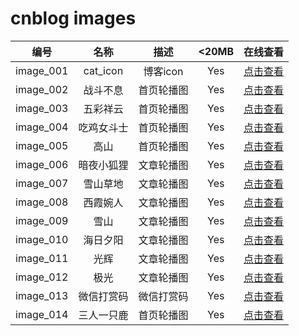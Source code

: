 # cnblog  images

|编号|名称|描述|<20MB|在线查看|
|:----:|:----:|:----:|:----:|:----:|
|image_001| cat_icon |博客icon|Yes|[点击查看](https://cdn.jsdelivr.net/gh/SillyCuckoo/CDN@master/cnblog/images/image_001.webp)|
|image_002| 战斗不息 |首页轮播图|Yes|[点击查看](https://cdn.jsdelivr.net/gh/SillyCuckoo/CDN@master/cnblog/images/image_002.jpg)|
|image_003| 五彩祥云 |首页轮播图|Yes|[点击查看](https://cdn.jsdelivr.net/gh/SillyCuckoo/CDN@master/cnblog/images/image_003.jpg)|
|image_004| 吃鸡女斗士 |首页轮播图|Yes|[点击查看](https://cdn.jsdelivr.net/gh/SillyCuckoo/CDN@master/cnblog/images/image_004.jpg)|
|image_005| 高山 |首页轮播图|Yes|[点击查看](https://cdn.jsdelivr.net/gh/SillyCuckoo/CDN@master/cnblog/images/image_005.jpg)|
|image_006| 暗夜小狐狸 |文章轮播图|Yes|[点击查看](https://cdn.jsdelivr.net/gh/SillyCuckoo/CDN@master/cnblog/images/image_006.webp)|
|image_007| 雪山草地 |文章轮播图|Yes|[点击查看](https://cdn.jsdelivr.net/gh/SillyCuckoo/CDN@master/cnblog/images/image_007.jpg)|
|image_008| 西霞婉人 |文章轮播图|Yes|[点击查看](https://cdn.jsdelivr.net/gh/SillyCuckoo/CDN@master/cnblog/images/image_008.jpg)|
|image_009| 雪山 |文章轮播图|Yes|[点击查看](https://cdn.jsdelivr.net/gh/SillyCuckoo/CDN@master/cnblog/images/image_009.jpg)|
|image_010| 海日夕阳 |文章轮播图|Yes|[点击查看](https://cdn.jsdelivr.net/gh/SillyCuckoo/CDN@master/cnblog/images/image_010.jpg)|
|image_011| 光辉 |文章轮播图|Yes|[点击查看](https://cdn.jsdelivr.net/gh/SillyCuckoo/CDN@master/cnblog/images/image_011.jpg)|
|image_012| 极光 |文章轮播图|Yes|[点击查看](https://cdn.jsdelivr.net/gh/SillyCuckoo/CDN@master/cnblog/images/image_012.jpg)|
| image_013 | 微信打赏码 | 微信打赏码 | Yes | [点击查看](https://cdn.jsdelivr.net/gh/SillyCuckoo/CDN@master/cnblog/images/image_013.jpg) |
| image_014 | 三人一只鹿 | 首页轮播图 |Yes| [点击查看](https://cdn.jsdelivr.net/gh/SillyCuckoo/CDN@master/cnblog/images/image_014.jpg)|

